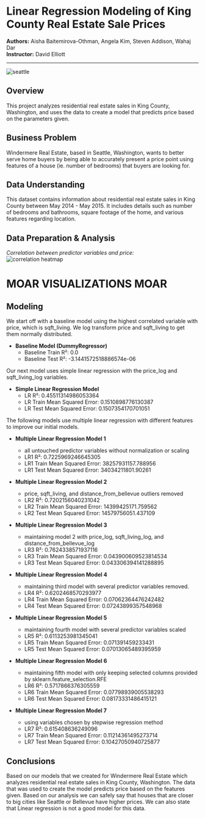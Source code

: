 # Linear Regression Modeling of King County Real Estate Sale Prices
<p>
<b>Authors:</b> Aisha Baitemirova-Othman, Angela Kim, Steven Addison, Wahaj Dar
<br>
<b>Instructor:</b> David Elliott
</p>


----------



![seattle](https://www.racialequityalliance.org/wp-content/uploads/2016/10/assessors_social-1.jpg)



## Overview
This project analyzes residential real estate sales in King County, Washington, and uses the data to create a model that predicts price based on the parameters given.


## Business Problem
Windermere Real Estate, based in Seattle, Washington, wants to better serve home buyers by being able to accurately present a price point using features of a house (ie. number of bedrooms) that buyers are looking for.


## Data Understanding
This dataset contains information about residential real estate sales in King County between May 2014 - May 2015. It includes details such as number of bedrooms and bathrooms, square footage of the home, and various features regarding location.


## Data Preparation & Analysis
*Correlation between predictor variables and price:*
\
![correlation heatmap](https://user-images.githubusercontent.com/79756630/142519308-558e395b-6a2e-4bbd-afa8-05cb9befe575.png)



# MOAR VISUALIZATIONS MOAR



## Modeling
We start off with a baseline model using the highest correlated variable with price, which is sqft_living. We log transform price and sqft_living to get them normally distributed.
* <b>Baseline Model (DummyRegressor)</b>
   * Baseline Train R²: 0.0
   * Baseline Test R²: -3.1441572518886574e-06


Our next model uses simple linear regression with the price_log and sqft_living_log variables.
* <b>Simple Linear Regression Model</b>
   * LR R²: 0.45511314986053364
   * LR Train Mean Squared Error: 0.1510898776130387
   * LR Test Mean Squared Error: 0.1507354170701051


The following models use multiple linear regression with different features to improve our initial models.
* <b>Multiple Linear Regression Model 1</b>
   * all untouched predictor variables without normalization or scaling
   * LR1 R²: 0.7225969246645305
   * LR1 Train Mean Squared Error: 38257931157.788956
   * LR1 Test Mean Squared Error: 34034211801.90261


* <b>Multiple Linear Regression Model 2</b>
   * price, sqft_living, and distance_from_bellevue outliers removed
   * LR2 R²: 0.7202156040231042
   * LR2 Train Mean Squared Error: 14399425171.759562
   * LR2 Test Mean Squared Error: 14579756051.437109


* <b>Multiple Linear Regression Model 3</b>
   * maintaining model 2 with price_log, sqft_living_log, and distance_from_bellevue_log
   * LR3 R²: 0.7624338571937116
   * LR3 Train Mean Squared Error: 0.043900609523814534
   * LR3 Test Mean Squared Error: 0.043306394141288895


* <b>Multiple Linear Regression Model 4</b>
   * maintaining third model with several predictor variables removed.
   * LR4 R²: 0.6202468570293977
   * LR4 Train Mean Squared Error: 0.07062364476242482
   * LR4 Test Mean Squared Error: 0.07243899357548968


* <b>Multiple Linear Regression Model 5</b>
   * maintaining fourth model with several predictor variables scaled
   * LR5 R²: 0.6113253981345041
   * LR5 Train Mean Squared Error: 0.071391459233431
   * LR5 Test Mean Squared Error: 0.07013065489395959


* <b>Multiple Linear Regression Model 6</b>
   * maintaining fifth model with only keeping selected columns provided by sklearn.feature_selection.RFE
   * LR6 R²: 0.5717866376305559
   * LR6 Train Mean Squared Error: 0.07798939005538293
   * LR6 Test Mean Squared Error: 0.08173331486415121


* <b>Multiple Linear Regression Model 7</b>
   * using variables chosen by stepwise regression method
   * LR7 R²: 0.615408636249096
   * LR7 Train Mean Squared Error: 0.11214361495273714
   * LR7 Test Mean Squared Error: 0.10427050940725877



## Conclusions
Based on our models that we created for Windermere Real Estate which analyzes residential real estate sales in King County, Washington. The data that was used to create the model predicts price based on the features given. Based on our analysis we can safely say that houses that are closer to big cities like Seattle or Bellevue have higher prices. We can also state that Linear regression is not a good model for this data.


